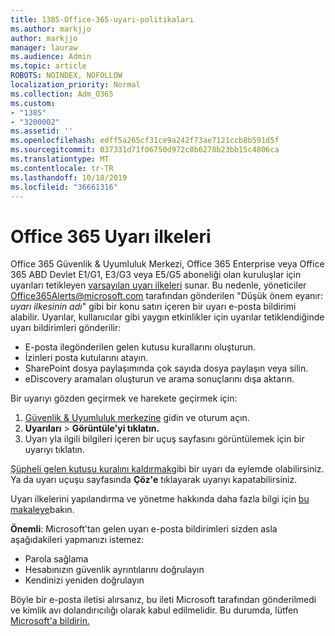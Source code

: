 ```yaml
---
title: 1385-Office-365-uyarı-politikaları
ms.author: markjjo
author: markjjo
manager: lauraw
ms.audience: Admin
ms.topic: article
ROBOTS: NOINDEX, NOFOLLOW
localization_priority: Normal
ms.collection: Adm_O365
ms.custom:
- "1385"
- "3200002"
ms.assetid: ''
ms.openlocfilehash: edff5a265cf31ce9a242f73ae7121ccb8b591d5f
ms.sourcegitcommit: 037331d71f06750d972c0b6278b23bb15c4806ca
ms.translationtype: MT
ms.contentlocale: tr-TR
ms.lasthandoff: 10/18/2019
ms.locfileid: "36661316"
---
```

# <a name="office-365-alert-policies"></a>Office 365 Uyarı ilkeleri

Office 365 Güvenlik & Uyumluluk Merkezi, Office 365 Enterprise veya Office 365 ABD Devlet E1/G1, E3/G3 veya E5/G5 aboneliği olan kuruluşlar için uyarıları tetikleyen [varsayılan uyarı ilkeleri](https://docs.microsoft.com/office365/securitycompliance/alert-policies#default-alert-policies) sunar. Bu nedenle, yöneticiler Office365Alerts@microsoft.com tarafından gönderilen "Düşük önem eyanır: *uyarı ilkesinin adı*" gibi bir konu satırı içeren bir uyarı e-posta bildirimi alabilir. Uyarılar, kullanıcılar gibi yaygın etkinlikler için uyarılar tetiklendiğinde uyarı bildirimleri gönderilir:

- E-posta ilegönderilen gelen kutusu kurallarını oluşturun.
- İzinleri posta kutularını atayın.
- SharePoint dosya paylaşımında çok sayıda dosya paylaşın veya silin.
- eDiscovery aramaları oluşturun ve arama sonuçlarını dışa aktarın.

Bir uyarıyı gözden geçirmek ve harekete geçirmek için:

1. [Güvenlik & Uyumluluk merkezine](https://protection.office.com) gidin ve oturum açın.
2. **Uyarıları** > **Görüntüle'yi tıklatın.**
3. Uyarı yla ilgili bilgileri içeren bir uçuş sayfasını görüntülemek için bir uyarıyı tıklatın.

[Şüpheli gelen kutusu kuralını kaldırmak](https://docs.microsoft.com/office365/securitycompliance/responding-to-a-compromised-email-account)gibi bir uyarı da eylemde olabilirsiniz. Ya da uyarı uçuşu sayfasında **Çöz'e** tıklayarak uyarıyı kapatabilirsiniz.

Uyarı ilkelerini yapılandırma ve yönetme hakkında daha fazla bilgi için [bu makaleye](https://docs.microsoft.com/office365/securitycompliance/alert-policies)bakın.

**Önemli**: Microsoft'tan gelen uyarı e-posta bildirimleri sizden asla aşağıdakileri yapmanızı istemez:

- Parola sağlama
- Hesabınızın güvenlik ayrıntılarını doğrulayın
- Kendinizi yeniden doğrulayın

Böyle bir e-posta iletisi alırsanız, bu ileti Microsoft tarafından gönderilmedi ve kimlik avı dolandırıcılığı olarak kabul edilmelidir. Bu durumda, lütfen [Microsoft'a bildirin.](https://docs.microsoft.com/office365/SecurityCompliance/report-junk-email-and-phishing-scams-in-outlook-on-the-web-eop)